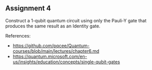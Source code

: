## Assignment 4

Construct a 1-qubit quantum circuit using only the Pauli-Y gate that produces the same result as an Identity gate.

References:

- https://github.com/pqcee/Quantum-courses/blob/main/lectures/chapter6.md
- https://quantum.microsoft.com/en-us/insights/education/concepts/single-qubit-gates
